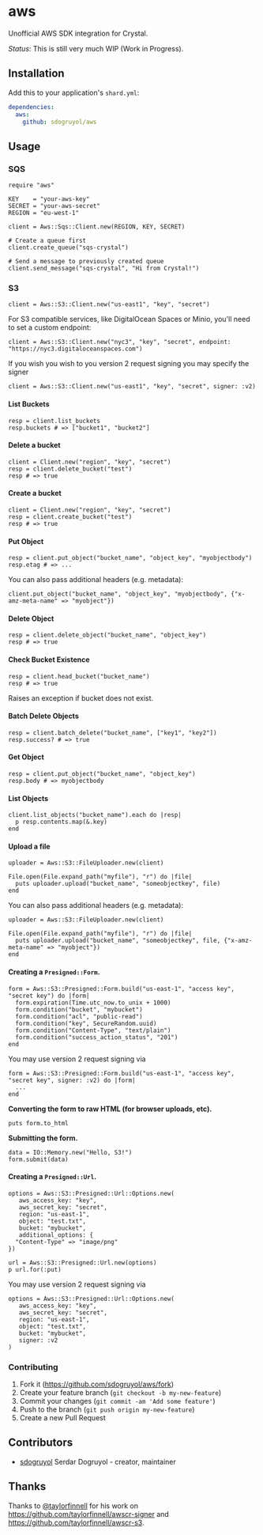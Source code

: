# aws

Unofficial AWS SDK integration for Crystal.

*Status*: This is still very much WIP (Work in Progress).

## Installation

Add this to your application's `shard.yml`:

```yaml
dependencies:
  aws:
    github: sdogruyol/aws
```

## Usage

### SQS

```crystal
require "aws"

KEY    = "your-aws-key"
SECRET = "your-aws-secret"
REGION = "eu-west-1"

client = Aws::Sqs::Client.new(REGION, KEY, SECRET)

# Create a queue first
client.create_queue("sqs-crystal")

# Send a message to previously created queue
client.send_message("sqs-crystal", "Hi from Crystal!")
```

### S3

```crystal
client = Aws::S3::Client.new("us-east1", "key", "secret")
```

For S3 compatible services, like DigitalOcean Spaces or Minio, you'll need to set a custom endpoint:

```crystal
client = Aws::S3::Client.new("nyc3", "key", "secret", endpoint: "https://nyc3.digitaloceanspaces.com")
```

If you wish you wish to you version 2 request signing you may specify the signer

```crystal
client = Aws::S3::Client.new("us-east1", "key", "secret", signer: :v2)
```

#### **List Buckets**

```crystal
resp = client.list_buckets
resp.buckets # => ["bucket1", "bucket2"]
```

#### **Delete a bucket**

```crystal
client = Client.new("region", "key", "secret")
resp = client.delete_bucket("test")
resp # => true
```

#### Create a bucket

```crystal
client = Client.new("region", "key", "secret")
resp = client.create_bucket("test")
resp # => true
```

#### **Put Object**

```crystal
resp = client.put_object("bucket_name", "object_key", "myobjectbody")
resp.etag # => ...
```

You can also pass additional headers (e.g. metadata):

```crystal
client.put_object("bucket_name", "object_key", "myobjectbody", {"x-amz-meta-name" => "myobject"})
```

#### **Delete Object**

```crystal
resp = client.delete_object("bucket_name", "object_key")
resp # => true
```

#### **Check Bucket Existence**

```crystal
resp = client.head_bucket("bucket_name")
resp # => true
```

Raises an exception if bucket does not exist.

#### **Batch Delete Objects**

```crystal
resp = client.batch_delete("bucket_name", ["key1", "key2"])
resp.success? # => true
```

#### **Get Object**

```crystal
resp = client.put_object("bucket_name", "object_key")
resp.body # => myobjectbody
```

#### **List Objects**

```crystal
client.list_objects("bucket_name").each do |resp|
  p resp.contents.map(&.key)
end
```

#### **Upload a file**

```crystal
uploader = Aws::S3::FileUploader.new(client)

File.open(File.expand_path("myfile"), "r") do |file|
  puts uploader.upload("bucket_name", "someobjectkey", file)
end
```

You can also pass additional headers (e.g. metadata):

```crystal
uploader = Aws::S3::FileUploader.new(client)

File.open(File.expand_path("myfile"), "r") do |file|
  puts uploader.upload("bucket_name", "someobjectkey", file, {"x-amz-meta-name" => "myobject"})
end
```

#### **Creating a `Presigned::Form`.**

```crystal
form = Aws::S3::Presigned::Form.build("us-east-1", "access key", "secret key") do |form|
  form.expiration(Time.utc_now.to_unix + 1000)
  form.condition("bucket", "mybucket")
  form.condition("acl", "public-read")
  form.condition("key", SecureRandom.uuid)
  form.condition("Content-Type", "text/plain")
  form.condition("success_action_status", "201")
end
```

You may use version 2 request signing via

```crystal
form = Aws::S3::Presigned::Form.build("us-east-1", "access key", "secret key", signer: :v2) do |form|
  ...
end
```

**Converting the form to raw HTML (for browser uploads, etc).**

```crystal
puts form.to_html
```

**Submitting the form.**

```crystal
data = IO::Memory.new("Hello, S3!")
form.submit(data)
```

#### **Creating a `Presigned::Url`.**

```crystal
options = Aws::S3::Presigned::Url::Options.new(
   aws_access_key: "key",
   aws_secret_key: "secret",
   region: "us-east-1",
   object: "test.txt",
   bucket: "mybucket",
   additional_options: {
  "Content-Type" => "image/png"
})

url = Aws::S3::Presigned::Url.new(options)
p url.for(:put)
```

You may use version 2 request signing via


```crystal
options = Aws::S3::Presigned::Url::Options.new(
   aws_access_key: "key",
   aws_secret_key: "secret",
   region: "us-east-1",
   object: "test.txt",
   bucket: "mybucket",
   signer: :v2
)
```


### Contributing

1. Fork it (<https://github.com/sdogruyol/aws/fork>)
2. Create your feature branch (`git checkout -b my-new-feature`)
3. Commit your changes (`git commit -am 'Add some feature'`)
4. Push to the branch (`git push origin my-new-feature`)
5. Create a new Pull Request

## Contributors

- [sdogruyol](https://github.com/sdogruyol) Serdar Dogruyol - creator, maintainer

## Thanks

Thanks to [@taylorfinnell](https://github.com/taylorfinnell) for his work on https://github.com/taylorfinnell/awscr-signer and https://github.com/taylorfinnell/awscr-s3.
